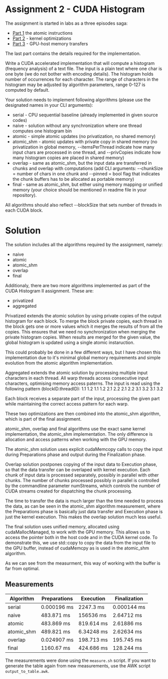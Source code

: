 # Assignment 2 - CUDA Histogram

The assignment is started in labs as a three episodes saga:
- [Part 1](https://www.ksi.mff.cuni.cz/teaching/nprg058-web/pages/assignments/cuda1) the atomic instructions
- [Part 2](https://www.ksi.mff.cuni.cz/teaching/nprg058-web/pages/assignments/cuda2) - kernel optimizations
- [Part 3](https://www.ksi.mff.cuni.cz/teaching/nprg058-web/pages/assignments/cuda3) - GPU-host memory transfers

The last part contains the details required for the implementation.

Write a CUDA accelerated implementation that will compute a histogram (frequency analysis) of a text file. The input is a plain text where one char is one byte (we do not bother with encoding details). The histogram holds number of occurrences for each character. The range of characters in the histogram may be adjusted by algorithm parameters, range 0-127 is computed by default.

Your solution needs to implement following algorithms (please use the designated names in your CLI arguments):

- serial - CPU sequential baseline (already implemented in given source codes)
- naive - solution without any synchronization where one thread computes one histogram bin
- atomic - simple atomic updates (no privatization, no shared memory)
- atomic_shm - atomic updates with private copy in shared memory (no privatization in global memory, --itemsPerThread indicate how many input chars are processed in one thread, and --privCopies indicate how many histogram copies are placed in shared memory)
- overlap - same as atomic_shm, but the input data are transferred in chunks and overlap with computations (add CLI arguments: --chunkSize = number of chars in one chunk and --pinned = bool flag that indicates the chunk buffers has to be allocated as portable memory)
- final - same as atomic_shm, but either using memory mapping or unified memory (your choice should be mentioned in readme file in your repository).

All algorithms should also reflect --blockSize that sets number of threads in each CUDA block.


# Solution

The solution includes all the algorithms required by the assignment, namely:
- naive
- atomic
- atomic_shm
- overlap
- final

Additionaly, there are two more algorithms implemented as part of the CUDA Histogram II assignment.
These are:
- privatized
- aggregated

Privatized extends the atomic solution by using private copies of the output histogram for each block.
To merge the block private copies, each thread in the block gets one or more values which it
merges the results of from all the copies. This ensures that we need no synchronization when
merging the private histogram copies. When results are merged for the given value, the
global histogram is updated using a single atomic instaruction.

This could probably be done in a few different ways, but I have chosen this implementation due to it's minimal global memory requirements and simple evolution from the atomic algorithm implementation.

Aggregated extends the atomic solution by processing multiple input characters in each thread.
All warp threads access consecutive input characters, optimising memory access paterns.
The input is read using the following pattern (blockID.threadID):
1.1 1.2 1.1 1.2 2.1 2.2 2.1 2.2 3.1 3.2 3.1 3.2

Each block receives a separate part of the input, processing the given
part while maintaining the correct access pattern for each warp.

These two optimizations are then combined into the atomic_shm algorithm, which is part
of the final assignment.


atomic_shm, overlap and final algorithms use the exact same kernel implementation,
the atomic_shm implementation. The only difference is allocation and access patterns
when working with the GPU memory.


The atomic_shm solution uses explicit cudaMemcopy calls to copy the input during
Preparations phase and output during the Finalization phase.

Overlap solution postpones copying of the input data to Execution phase,
so that the data transfer can be overlaped with kernel execution.
Each chunk of input data is processed separately, possibly in parallel with other chunks.
The number of chunks processed possibly in parallel is controlled by the commandline parameter
numStreams, which controls the number of CUDA streams created for dispatching the chunk processing.

The time to transfer the data is much larger than the time needed to process the data,
as can be seen in the atomic_shm algorithm measurement, where the Preparations phase
is basically just data transfer and Execution phase is just the kernel execution.
This makes the overlap solution much less useful.

The final solution uses unified memory, allocated using cudaMallocManaged, to work
with the GPU memory. This allows us to access the pointer both in the host code and
in the CUDA kernel code. To demonstrate this, we use std::copy to copy the data
from the input file to the GPU buffer, instead of cudaMemcpy as is used in the atomic_shm
algorithm.

As we can see from the measurment, this way of working with the buffer is far from optimal.

## Measurements

| Algorithm | Preparations | Execution | Finalization |
| --------- | ------------ | --------- | ------------ |
| serial | 0.000196 ms | 2247.3 ms | 0.000144 ms |
| naive | 483.871 ms | 156536 ms | 2.64712 ms |
| atomic | 483.869 ms | 819.614 ms | 2.61886 ms |
| atomic_shm | 489.821 ms | 6.34248 ms | 2.62634 ms |
| overlap | 0.024907 ms | 198.713 ms | 195.745 ms |
| final | 1160.67 ms | 424.686 ms | 128.244 ms |

The measurements were done using the `measure.sh` script. If you
want to generate the table again from new measurements,
use the AWK script `output_to_table.awk`.
